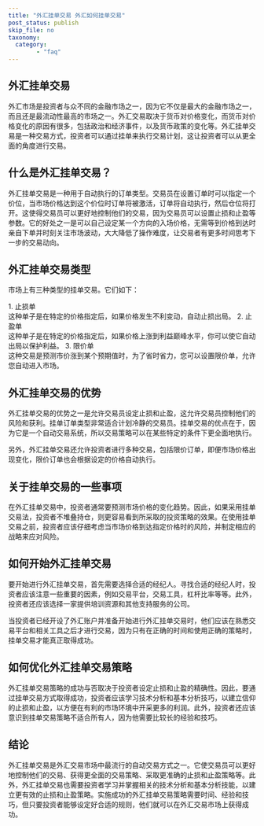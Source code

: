 ```yaml
---
title: "外汇挂单交易 外汇如何挂单交易"
post_status: publish
skip_file: no
taxonomy:
  category:
        - "faq"
---
```


## 外汇挂单交易

外汇市场是投资者与众不同的金融市场之一，因为它不仅是最大的金融市场之一，而且还是最流动性最高的市场之一。外汇交易取决于货币对价格变化，而货币对价格变化的原因有很多，包括政治和经济事件，以及货币政策的变化等。外汇挂单交易是一种交易方式，投资者可以通过挂单来执行交易计划，这让投资者可以从更全面的角度进行交易。

## 什么是外汇挂单交易？

外汇挂单交易是一种用于自动执行的订单类型。交易员在设置订单时可以指定一个价位，当市场价格达到这个价位时订单将被激活，订单将自动执行，然后仓位将打开。这使得交易员可以更好地控制他们的交易，因为交易员可以设置止损和止盈等参数。它的好处之一是可以自己设定某一个方向的入场价格，无需等到价格到达时亲自下单并时刻关注市场波动，大大降低了操作难度，让交易者有更多时间思考下一步的交易动向。

## 外汇挂单交易类型

市场上有三种类型的挂单交易。它们如下：

1\. 止损单  
这种单子是在特定的价格指定后，如果价格发生不利变动，自动止损出局。 2. 止盈单  
这种单子是在特定的价格指定后，如果价格上涨到利益巅峰水平，你可以使它自动出局以保护利益。 3. 限价单  
这种交易是预测市价涨到某个预期值时，为了省时省力，您可以设置限价单，允许您自动进入市场。

## 外汇挂单交易的优势

外汇挂单交易的优势之一是允许交易员设定止损和止盈，这允许交易员控制他们的风险和获利。挂单订单类型非常适合计划冷静的交易员。挂单交易的优点在于，因为它是一个自动交易系统，所以交易策略可以在某些特定的条件下更全面地执行。

另外，外汇挂单交易还允许投资者进行多种交易，包括限价订单，即便市场价格出现变化，限价订单也会根据设定的价格自动执行。

## 关于挂单交易的一些事项

在外汇挂单交易中，投资者通常要预测市场价格的变化趋势。因此，如果采用挂单交易法，投资者不堆叠持仓，则更容易看到所采取的投资策略的效果。在使用挂单交易之前，投资者应该仔细考虑当市场价格到达指定价格时的风险，并制定相应的战略来应对风险。

## 如何开始外汇挂单交易

要开始进行外汇挂单交易，首先需要选择合适的经纪人。寻找合适的经纪人时，投资者应该注意一些重要的因素，例如交易平台，交易工具，杠杆比率等等。此外，投资者还应该选择一家提供培训资源和其他支持服务的公司。

当投资者已经开设了外汇账户并准备开始进行外汇挂单交易时，他们应该在熟悉交易平台和相关工具之后才进行交易，因为只有在正确的时间和使用正确的策略时，挂单交易才能真正取得成功。

## 如何优化外汇挂单交易策略

外汇挂单交易策略的成功与否取决于投资者设定止损和止盈的精确性。因此，要通过挂单交易方式取得成功，投资者应该学习技术分析和基本分析技巧，以建立信仰的止损和止盈，以方便在有利的市场环境中开采更多的利润。此外，投资者还应该意识到挂单交易策略不适合所有人，因为他需要比较长的经验和技巧。

## 结论

外汇挂单交易是外汇交易市场中最流行的自动交易方式之一。它使交易员可以更好地控制他们的交易、获得更全面的交易策略、采取更准确的止损和止盈策略等。此外，外汇挂单交易也需要投资者学习并掌握相关的技术分析和基本分析技能，以建立更有效的止损和止盈策略。实施成功的外汇挂单交易策略需要时间、经验和技巧，但只要投资者能够设定好合适的规则，他们就可以在外汇交易市场上获得成功。

